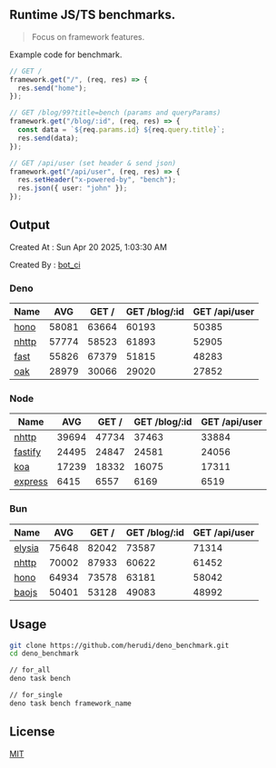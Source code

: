 ## Runtime JS/TS benchmarks.

> Focus on framework features.

Example code for benchmark.
```ts
// GET /
framework.get("/", (req, res) => {
  res.send("home");
});

// GET /blog/99?title=bench (params and queryParams)
framework.get("/blog/:id", (req, res) => {
  const data = `${req.params.id} ${req.query.title}`;
  res.send(data);
});

// GET /api/user (set header & send json)
framework.get("/api/user", (req, res) => {
  res.setHeader("x-powered-by", "bench");
  res.json({ user: "john" });
});
```

## Output
Created At : Sun Apr 20 2025, 1:03:30 AM

Created By : [bot_ci](https://github.com/herudi/deno_benchmarks/commits?author=github-actions%5Bbot%5D)


### Deno
|Name|AVG|GET /|GET /blog/:id|GET /api/user|
|----|----|----|----|----|
|[hono](https://github.com/honojs/hono)|58081|63664|60193|50385|
|[nhttp](https://github.com/nhttp/nhttp)|57774|58523|61893|52905|
|[fast](https://github.com/danteissaias/fast)|55826|67379|51815|48283|
|[oak](https://github.com/oakserver/oak)|28979|30066|29020|27852|
  


### Node
|Name|AVG|GET /|GET /blog/:id|GET /api/user|
|----|----|----|----|----|
|[nhttp](https://github.com/nhttp/nhttp)|39694|47734|37463|33884|
|[fastify](https://github.com/fastify/fastify)|24495|24847|24581|24056|
|[koa](https://github.com/koajs/koa)|17239|18332|16075|17311|
|[express](https://github.com/expressjs/express)|6415|6557|6169|6519|
  


### Bun
|Name|AVG|GET /|GET /blog/:id|GET /api/user|
|----|----|----|----|----|
|[elysia](https://github.com/elysiajs/elysia)|75648|82042|73587|71314|
|[nhttp](https://github.com/nhttp/nhttp)|70002|87933|60622|61452|
|[hono](https://github.com/honojs/hono)|64934|73578|63181|58042|
|[baojs](https://github.com/mattreid1/baojs)|50401|53128|49083|48992|
  



## Usage

```bash
git clone https://github.com/herudi/deno_benchmark.git
cd deno_benchmark

// for_all
deno task bench

// for_single
deno task bench framework_name
```

## License

[MIT](LICENSE)

